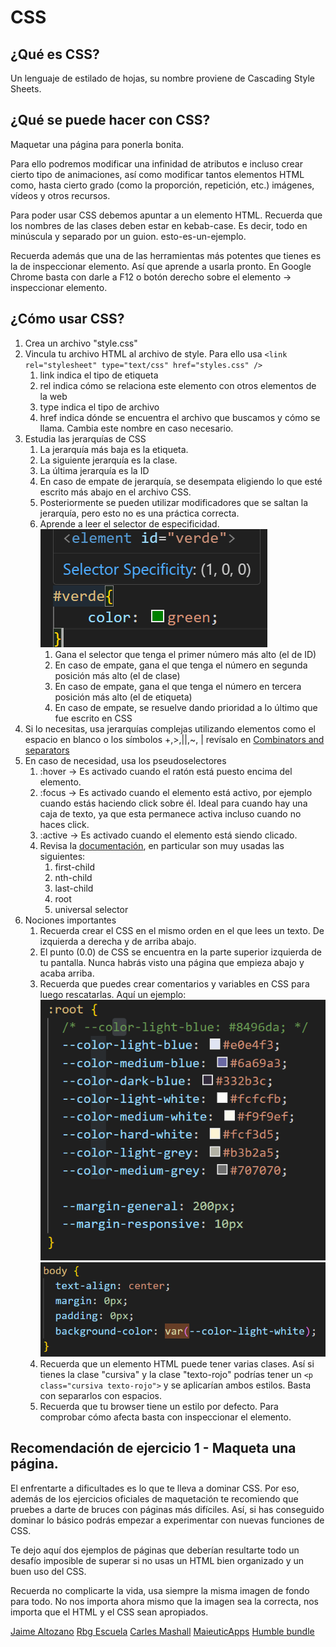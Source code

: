 # CSS

## ¿Qué es CSS?

Un lenguaje de estilado de hojas, su nombre proviene de Cascading Style Sheets.

## ¿Qué se puede hacer con CSS?

Maquetar una página para ponerla bonita.

Para ello podremos modificar una infinidad de atributos e incluso crear cierto tipo de animaciones, así como modificar tantos elementos HTML como, hasta cierto grado (como la proporción, repetición, etc.) imágenes, vídeos y otros recursos.

Para poder usar CSS debemos apuntar a un elemento HTML. Recuerda que los nombres de las clases deben estar en kebab-case. Es decir, todo en minúscula y separado por un guion. esto-es-un-ejemplo.

Recuerda además que una de las herramientas más potentes que tienes es la de inspeccionar elemento. Así que aprende a usarla pronto. En Google Chrome basta con darle a F12 o botón derecho sobre el elemento -> inspeccionar elemento.

## ¿Cómo usar CSS?

1. Crea un archivo "style.css"
2. Vincula tu archivo HTML al archivo de style. Para ello usa `<link rel="stylesheet" type="text/css" href="styles.css" />`
   1. link indica el tipo de etiqueta
   2. rel indica cómo se relaciona este elemento con otros elementos de la web
   3. type indica el tipo de archivo
   4. href indica dónde se encuentra el archivo que buscamos y cómo se llama. Cambia este nombre en caso necesario.
3. Estudia las jerarquías de CSS
   1. La jerarquía más baja es la etiqueta.
   2. La siguiente jerarquía es la clase.
   3. La última jerarquía es la ID
   4. En caso de empate de jerarquía, se desempata eligiendo lo que esté escrito más abajo en el archivo CSS.
   5. Posteriormente se pueden utilizar modificadores que se saltan la jerarquía, pero esto no es una práctica correcta.
   6. Aprende a leer el selector de especificidad.![selector de especificidad](image.png)
      1. Gana el selector que tenga el primer número más alto (el de ID)
      2. En caso de empate, gana el que tenga el número en segunda posición más alto (el de clase)
      3. En caso de empate, gana el que tenga el número en tercera posición más alto (el de etiqueta)
      4. En caso de empate, se resuelve dando prioridad a lo último que fue escrito en CSS
4. Si lo necesitas, usa jerarquías complejas utilizando elementos como el espacio en blanco o los símbolos +,>,||,~, | revísalo en [Combinators and separators](https://developer.mozilla.org/en-US/docs/Web/CSS/CSS_selectors)
5. En caso de necesidad, usa los pseudoselectores
   1. :hover -> Es activado cuando el ratón está puesto encima del elemento.
   2. :focus -> Es activado cuando el elemento está activo, por ejemplo cuando estás haciendo click sobre él. Ideal para cuando hay una caja de texto, ya que esta permanece activa incluso cuando no haces click.
   3. :active -> Es activado cuando el elemento está siendo clicado.
   4. Revisa la [documentación](https://developer.mozilla.org/en-US/docs/Web/CSS/CSS_selectors), en particular son muy usadas las siguientes:
      1. first-child
      2. nth-child
      3. last-child
      4. root
      5. universal selector
6. Nociones importantes
   1. Recuerda crear el CSS en el mismo orden en el que lees un texto. De izquierda a derecha y de arriba abajo.
   2. El punto (0.0) de CSS se encuentra en la parte superior izquierda de tu pantalla. Nunca habrás visto una página que empieza abajo y acaba arriba.
   3. Recuerda que puedes crear comentarios y variables en CSS para luego rescatarlas. Aquí un ejemplo: ![comentarios y variables](image-1.png) ![cargar variable](image-2.png)
   4. Recuerda que un elemento HTML puede tener varias clases. Así si tienes la clase "cursiva" y la clase "texto-rojo" podrías tener un `<p class="cursiva texto-rojo">` y se aplicarían ambos estilos. Basta con separarlos con espacios.
   5. Recuerda que tu browser tiene un estilo por defecto. Para comprobar cómo afecta basta con inspeccionar el elemento.

## Recomendación de ejercicio 1 - Maqueta una página.

El enfrentarte a dificultades es lo que te lleva a dominar CSS. Por eso, además de los ejercicios oficiales de maquetación te recomiendo que pruebes a darte de bruces con páginas más difíciles. Así, si has conseguido dominar lo básico podrás empezar a experimentar con nuevas funciones de CSS.

Te dejo aquí dos ejemplos de páginas que deberían resultarte todo un desafío imposible de superar si no usas un HTML bien organizado y un buen uso del CSS.

Recuerda no complicarte la vida, usa siempre la misma imagen de fondo para todo. No nos importa ahora mismo que la imagen sea la correcta, nos importa que el HTML y el CSS sean apropiados.

[Jaime Altozano](https://jaimealtozano.com/)
[Rbg Escuela](https://rbgescuela.com/)
[Carles Mashall](https://cursos.carlesmarsal.com/)
[MaieuticApps](https://maieuticapps.com/)
[Humble bundle](https://www.humblebundle.com/)

